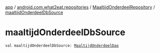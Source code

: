[app](../../index.md) / [android.com.what2eat.repositories](../index.md) / [MaaltijdOnderdeelRepository](index.md) / [maaltijdOnderdeelDbSource](./maaltijd-onderdeel-db-source.md)

# maaltijdOnderdeelDbSource

`val maaltijdOnderdeelDbSource: `[`MaaltijdOnderdeelDao`](../../android.com.what2eat.database/-maaltijd-onderdeel-dao/index.md)